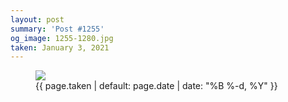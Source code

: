 ```yaml
---
layout: post
summary: 'Post #1255'
og_image: 1255-1280.jpg
taken: January 3, 2021
---
```


<figure class="post">
<img sizes="(min-width: 700px) 50vw, calc(100vw - 2rem)" src="{{ site.assets_url }}/1255-640.jpg" srcset="{{ site.assets_url }}/1255-320.jpg 320w, {{ site.assets_url }}/1255-640.jpg 640w, {{ site.assets_url }}/1255-960.jpg 960w, {{ site.assets_url }}/1255-1280.jpg 1280w"/>
<figcaption>
<time>{{ page.taken | default: page.date | date: "%B %-d, %Y" }}</time>
</figcaption>
</figure>
